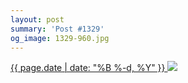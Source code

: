 ```yaml
---
layout: post
summary: 'Post #1329'
og_image: 1329-960.jpg
---
```


<p>
 <time>
  <a href="/1329">
   {{ page.date | date: "%B %-d, %Y" }}
  </a>
 </time>
 <a href="/1329">
  <img sizes="(min-width: 700px) 50vw, calc(100vw - 2rem)" src="{{ site.assets_url }}/1329-480.jpg" srcset="{{ site.assets_url }}/1329-240.jpg 240w, {{ site.assets_url }}/1329-480.jpg 480w, {{ site.assets_url }}/1329-720.jpg 720w, {{ site.assets_url }}/1329-960.jpg 960w"/>
 </a>
</p>
